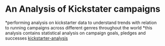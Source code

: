 # An Analysis of Kickstater campaigns
*performing analysis on kickstarter data to understand trends with relation to running campaigns across different genres throughout the world
*this analysis contains statistical analysis on campaign goals, pledges and successes
[kickstarter-analysis](https://github.com/vanessamignelli/kickstarter-analysis/blob/main/data-1-1-3-StarterBook.xlsx)

